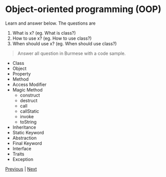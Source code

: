 # Object-oriented programming (OOP)

Learn and answer below. The questions are
1. What is x? (eg. What is class?)
2. How to use x? (eg. How to use class?)
3. When should use x? (eg. When should use class?)
> Answer all question in Burmese with a code sample.

- Class
- Object
- Property
- Method
- Access Modifier
- Magic Method
  - construct
  - destruct
  - call
  - callStatic
  - invoke
  - toString
- Inheritance
- Static Keyword
- Abstraction
- Final Keyword
- Interface
- Traits
- Exception


[Previous](../README.md) | [Next](../mvc-framwork/README.md)
